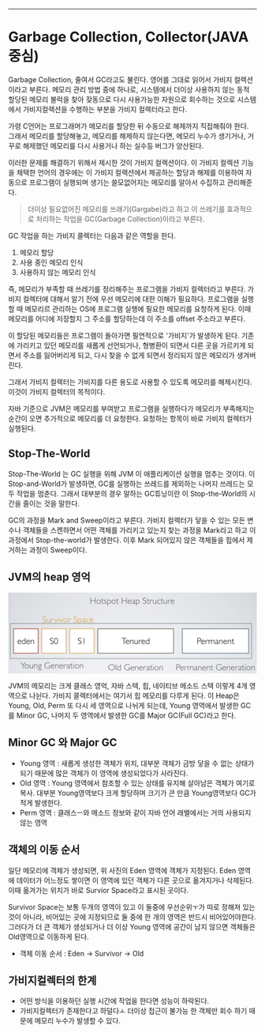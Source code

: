 * * * 
# Garbage Collection, Collector(JAVA  중심)


Garbage Collection, 줄여서 GC라고도 불린다. 영어를 그대로 읽어서 가비지 컬렉션이라고 부른다. 메모리 관리 방법 중에 하나로, 시스템에서
더이상 사용하지 않는 동적 할당된 메모리 불럭을 찾아 잦동으로 다시 사용가능한 자원으로 회수하는 것으로 시스템에서 가비지컬렉션을 수행하는 부분을 가비지 컬렉터라고 한다.

가령 C언어는 프로그래머가 메모리를 할당한 뒤 수동으로 해제까지 직접해줘야 한다. 그래서 메모리를 할당해놓고, 메모리를 해제하지 않는다면, 메모리 누수가 생기거나, 거꾸로
해제했던 메모리를 다시 사용거나 하는 실수등 버그가 양산된다.

이러한 문제를 해결하기 위해서 제시한 것이 가비지 컬렉션이다. 이 가비지 컬렉션 기능을 채택한 언어의 경우에는 이 가비지 컬렉션에서 제공하는
할당과 해제를 이용하여 자동으로 프로그램이 실행되며 생기는 쓸모없어지는 메모리를 알아서 수집하고 관리해준다.

> 더이상 필요없어진 메모리를 쓰래기(Gargabe)라고 하고 이 쓰레기를 효과적으로 처리하는 작업을 GC(Garbage Collection)이라고 부른다.

GC 작업을 하는 가비지 콜렉터는 다음과 같은 역할을 한다.
1. 메모리 할당
2. 사용 중인 메모리 인식
3. 사용하지 않는 메모리 인식

즉, 메모리가 부족할 때 쓰레기를 정리해주는 프로그램을 가비지 컬렉터라고 부른다. 가비지 컬렉터에 대해서 알기 전에 우선 메모리에 대한 이해가 필요하다.
프로그램을 실행할 때 메모리르 관리하는 OS에 프로그램 실행에 필요한 메모리를 요청하게 된다. 이때 메모리를 어디에 저장할지 그 주소를 할당하는데 이 주소를
offset 주소라고 부른다.

이 할당된 메모리들은 프로그램이 돌아가면 필연적으로 '가비지'가 발생하게 된다. 기존에 가리키고 있던 메모리를 새롭게 선언되거나, 형병환이 되면서 다른 곳을
가르키게 되면서 주소를 잃어버리게 되고, 다시 찾을 수 없게 되면서 정리되지 않은 메모리가 생겨버린다.

그래서 가비지 컬렉터는 가비지를 다른 용도로 사용할 수 있도록 메모리를 해제시킨다. 이것이 가비지 컬렉터의 목적이다.

자바 기준으로 JVM은 메모리를 부여받고 프로그램을 실행하다가 메모리가 부족해지는 순간이 오면 추가적으로 메모리를 더 요청한다. 요청하는 항목이 바로 
가비지 컬렉터가 실행된다.


## Stop-The-World

Stop-The-World 는 GC 실행을 위해 JVM 이 애플리케이션 실행을 멈추는 것이다. 이 Stop-and-World가 발생하면, GC를 실행하는 쓰레드를 제외하는
나머지 쓰레드는 모두 작업을 멈춘다. 그래서 대부분의 경우 말하는 GC튜닝이란 이 Stop-the-World의 시간을 줄이는 것을 말한다.

GC의 과정을 Mark and Sweep이라고 부른다. 가비지 컬렉터가 닿을 수 있는 모든 변수나 객체들을 스켄하면서 어떤 객체를 가리키고 있는지 찾는 과정을
Mark라고 하고 이 과정에서 Stop-the-world가 발생한다. 이후 Mark 되어있지 않은 객체들을 힙에서 제거하는 과정이 Sweep이다.


## JVM의 heap 영억

<img src="./gc1.png" width="650px" height="auto" align="center"></img>

JVM의 메모리는 크게 클래스 영억, 자바 스텍, 힙, 네이티브 메소드 스텍 이렇게 4개 영역으로 나뉜다. 가비지 콜렉터에서는 여기서 힙 메모리를 다루게 된다.
이 Heap은 Young, Old, Perm 또 다시 세 영역으로 나뉘게 되는데, Young 영역에서 발생한 GC를 Minor GC, 나머지 두 영역에서 발생한 GC를 Major GC(Full GC)라고
한다.

## Minor GC 와 Major GC

- Young 영역 : 새롭게 생성한 객체가 위치, 대부분 객체가 금방 닿을 수 없는 상태가 되기 때문에 많은 객체가 이 영역에 생성되었다가 사라진다.
- Old 영역 : Young 영역에서 참조할 수 있는 상태를 유지해 살아남은 객체가 여기로 복사. 대부분 Young영역보다 크게 할당하며 크기가 큰 만큼 Young영역보다
GC가 적게 발생한다.
- Perm 영역 : 클래스ㅡ와 메소드 정보와 같이 자바 언어 래밸에서는 거의 사용되지 않는 영역

## 객체의 이동 순서
일단 메모리에 객체가 생성되면, 위 사진의 Eden 영역에 객체가 지정된다. Eden 영역에 데이터가 어느정도 쌓이면 이 영역에 있던 객체가 다른 곳으로 
옮겨지거나 삭제된다. 이때 옮겨가는 위치가 바로 Survior Space라고 표시된 곳이다.

Survivor Space는 보통 두개의 영역이 있고 이 둘중에 우선순위ㅜ가 따로 정해져 있는 것이 아니라, 비어있는 곳에 지정되므로 둘 중에 한 개의 영역은 반드시
비어있어야한다. 그러다가 더 큰 객체가 생성되거나 더 이상 Young 영역에 공간이 남지 않으면 객체들은 Old영역으로 이동하게 된다.
- 객체 이동 순서 : Eden -> Survivor -> Old

## 가비지컬렉터의 한계
- 어떤 방식을 이용하던 실행 시간에 작업을 한다면 성능이 하락된다.
- 가비지컬렉터가 존재한다고 하덜다ㅗ 더이상 접근이 불가능 한 객체만 회수 하기 때문에 메모리 누수가 발생할 수 있다.